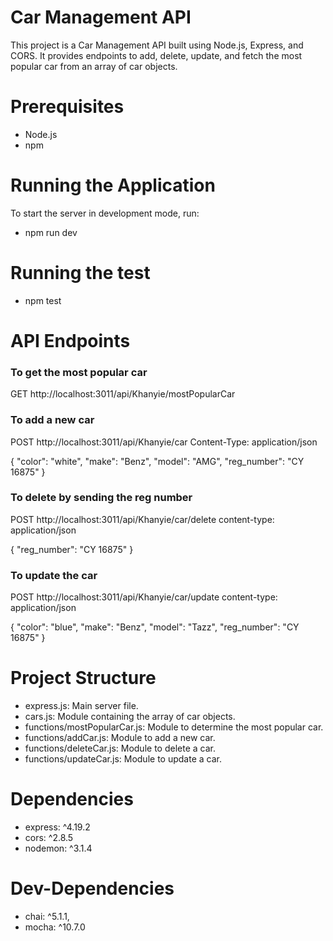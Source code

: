 # Car Management API
This project is a Car Management API built using Node.js, Express, and CORS. 
It provides endpoints to add, delete, update, and fetch the most popular car from an array of car objects.

# Prerequisites
- Node.js
- npm

# Running the Application
To start the server in development mode, run:
- npm run dev

# Running the test
- npm test

# API Endpoints
### To get the most popular car
GET http://localhost:3011/api/Khanyie/mostPopularCar

### To add a new car
POST http://localhost:3011/api/Khanyie/car
Content-Type: application/json

{
    "color": "white",
    "make": "Benz",
    "model": "AMG",
    "reg_number": "CY 16875"
}

### To delete by sending the reg number
POST http://localhost:3011/api/Khanyie/car/delete
content-type: application/json

{
    "reg_number": "CY 16875"
}

### To update the car
POST http://localhost:3011/api/Khanyie/car/update
content-type: application/json

{
    "color": "blue",
    "make": "Benz",
    "model": "Tazz",
    "reg_number": "CY 16875"
}

# Project Structure
- express.js: Main server file.
- cars.js: Module containing the array of car objects.
- functions/mostPopularCar.js: Module to determine the most popular car.
- functions/addCar.js: Module to add a new car.
- functions/deleteCar.js: Module to delete a car.
- functions/updateCar.js: Module to update a car.
  
# Dependencies
- express: ^4.19.2
- cors: ^2.8.5
- nodemon: ^3.1.4

# Dev-Dependencies
- chai: ^5.1.1,
- mocha: ^10.7.0
